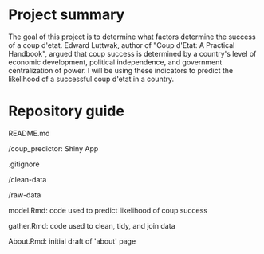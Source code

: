 # Project summary

The goal of this project is to determine what factors determine the 
success of a coup d'etat. Edward Luttwak, author of "Coup d'Etat: A Practical Handbook",
argued that coup success is determined by a country's level of economic development, political 
independence, and government centralization of power. I will be using these indicators to predict the 
likelihood of a successful coup d'etat in a country.

# Repository guide

README.md

/coup_predictor: Shiny App

.gitignore

/clean-data

/raw-data

model.Rmd: code used to predict likelihood of coup success

gather.Rmd: code used to clean, tidy, and join data

About.Rmd: initial draft of 'about' page

